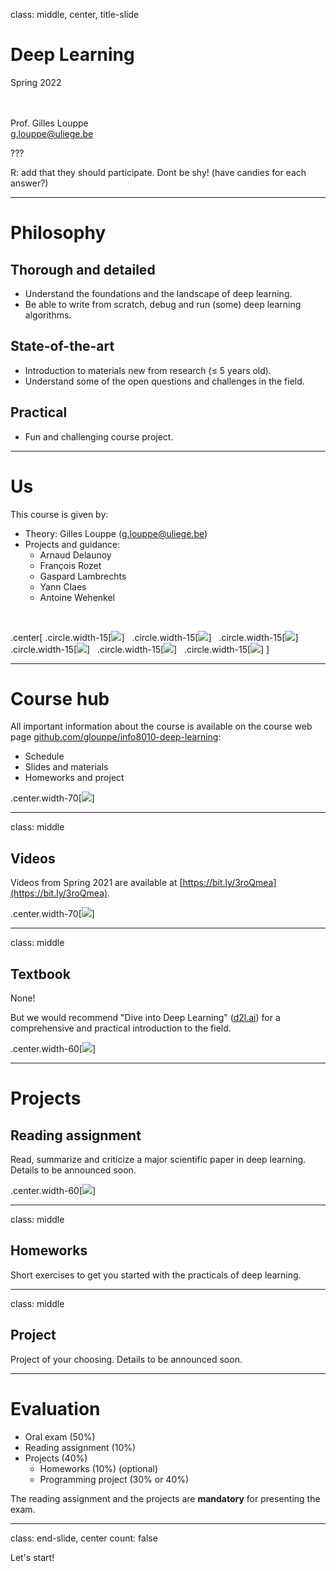class: middle, center, title-slide

# Deep Learning

Spring 2022

<br><br>
Prof. Gilles Louppe<br>
[g.louppe@uliege.be](g.louppe@uliege.be)

???

R: add that they should participate. Dont be shy! (have candies for each answer?)

---

# Philosophy

## Thorough and detailed
- Understand the foundations and the landscape of deep learning.
- Be able to write from scratch, debug and run (some) deep learning algorithms.

## State-of-the-art
- Introduction to materials new from research ($\leq$ 5 years old).
- Understand some of the open questions and challenges in the field.

## Practical
- Fun and challenging course project.

---

# Us

This course is given by:
- Theory: Gilles Louppe ([g.louppe@uliege.be](mailto:g.louppe@uliege.be))
- Projects and guidance: 
  - Arnaud Delaunoy
  - François Rozet
  - Gaspard Lambrechts
  - Yann Claes
  - Antoine Wehenkel

<br>

.center[
.circle.width-15[![](figures/course-syllabus/gilles.jpg)] &nbsp;
.circle.width-15[![](figures/course-syllabus/arnaud.jpg)] &nbsp;
.circle.width-15[![](figures/course-syllabus/francois.jpg)] &nbsp;
.circle.width-15[![](figures/course-syllabus/gaspard.jpg)] &nbsp;
.circle.width-15[![](figures/course-syllabus/yann.jpg)] &nbsp;
.circle.width-15[![](figures/course-syllabus/antoine.jpg)]
]

---

# Course hub

All important information about the course is available on the course web page [github.com/glouppe/info8010-deep-learning](https://github.com/glouppe/info8010-deep-learning):
- Schedule
- Slides and materials
- Homeworks and project

.center.width-70[![](figures/course-syllabus/github.png)]

---

class: middle

## Videos

Videos from Spring 2021 are available at [https://bit.ly/3roQmea](https://bit.ly/3roQmea).

.center.width-70[![](figures/course-syllabus/youtube.png)]

---

class: middle

## Textbook

None!

But we would recommend "Dive into Deep Learning" ([d2l.ai](https://d2l.ai/)) for a comprehensive and practical introduction to the field.

.center.width-60[![](figures/course-syllabus/book.png)]

---

# Projects

## Reading assignment

Read, summarize and criticize a major scientific paper in deep learning. Details to be announced soon.

.center.width-60[![](figures/course-syllabus/alphago-paper.png)]

---

class: middle

## Homeworks

Short exercises to get you started with the practicals of deep learning.

---

class: middle

## Project

Project of your choosing. Details to be announced soon.

---

# Evaluation

- Oral exam (50%)
- Reading assignment (10%)
- Projects (40%)
  - Homeworks (10%) (optional)
  - Programming project (30% or 40%)

The reading assignment and the projects are **mandatory** for presenting the exam.

---

class: end-slide, center
count: false

Let's start!
